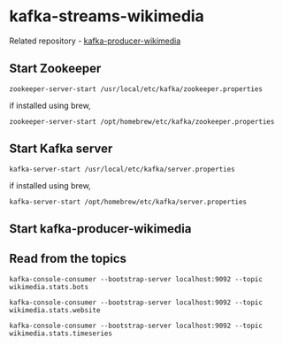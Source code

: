 # kafka-streams-wikimedia

Related repository - [kafka-producer-wikimedia](https://github.com/dhanoopbhaskar/kafka-producer-wikimedia)

## Start Zookeeper
    zookeeper-server-start /usr/local/etc/kafka/zookeeper.properties

if installed using brew,

    zookeeper-server-start /opt/homebrew/etc/kafka/zookeeper.properties

## Start Kafka server
    kafka-server-start /usr/local/etc/kafka/server.properties

if installed using brew,

    kafka-server-start /opt/homebrew/etc/kafka/server.properties

## Start kafka-producer-wikimedia

## Read from the topics

    kafka-console-consumer --bootstrap-server localhost:9092 --topic wikimedia.stats.bots

    kafka-console-consumer --bootstrap-server localhost:9092 --topic wikimedia.stats.website

    kafka-console-consumer --bootstrap-server localhost:9092 --topic wikimedia.stats.timeseries
